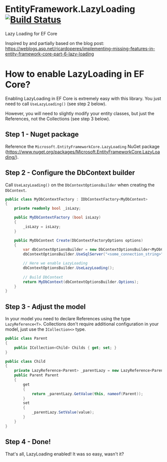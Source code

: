 # EntityFramework.LazyLoading [![Build Status](https://travis-ci.org/darxis/EntityFramework.LazyLoading.svg?branch=dev)](https://travis-ci.org/darxis/EntityFramework.LazyLoading)
Lazy Loading for EF Core

Inspired by and partially based on the blog post: https://weblogs.asp.net/ricardoperes/implementing-missing-features-in-entity-framework-core-part-6-lazy-loading

# How to enable LazyLoading in EF Core?

Enabling LazyLoading in EF Core is extremely easy with this library. You just need to call `UseLazyLoading()` (see step 2 below).

However, you will need to slightly modify your entity classes, but just the References, not the Collections (see step 3 below).

## Step 1 - Nuget package
Reference the `Microsoft.EntityFrameworkCore.LazyLoading` NuGet package (https://www.nuget.org/packages/Microsoft.EntityFrameworkCore.LazyLoading/).
## Step 2 - Configure the DbContext builder
Call `UseLazyLoading()` on the `DbContextOptionsBuilder` when creating the `DbContext`.
```c#
public class MyDbContextFactory : IDbContextFactory<MyDbContext>
{
    private readonly bool _isLazy;

    public MyDbContextFactory (bool isLazy)
    {
        _isLazy = isLazy;
    }

    public MyDbContext Create(DbContextFactoryOptions options)
    {
        var dbContextOptionsBuilder = new DbContextOptionsBuilder<MyDbContext>();
        dbContextOptionsBuilder.UseSqlServer("<some_connection_string>");

        // Here we enable LazyLoading
        dbContextOptionsBuilder.UseLazyLoading();
		
        // Build DbContext
        return MyDbContext(dbContextOptionsBuilder.Options);
    }
}
```
## Step 3 - Adjust the model
In your model you need to declare References using the type `LazyReference<T>`. Collections don't require additional configuration in your model, just use the `ICollection<>` type.
```c#
public class Parent
{
    public ICollection<Child> Childs { get; set; }
}

public class Child
{
    private LazyReference<Parent> _parentLazy = new LazyReference<Parent>();
    public Parent Parent
    {
        get
        {
            return _parentLazy.GetValue(this, nameof(Parent));
        }
        set
        {
            _parentLazy.SetValue(value);
        }
    }
}
```
## Step 4 - Done!
That's all, LazyLoading enabled! It was so easy, wasn't it?
